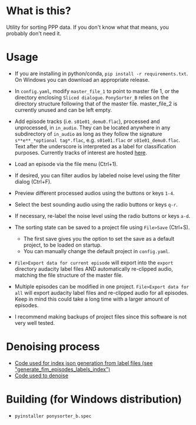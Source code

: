 # What is this?
Utility for sorting PPP data. If you don't know what that means, you probably
don't need it.

# Usage
* If you are installing in python/conda, `pip install -r requirements.txt`. On
  Windows you can download an appropriate release.
* In `config.yaml`, modify `master_file_1` to point to master file 1, or the
  directory enclosing `Sliced dialogue`. `PonySorter_B` relies on the directory
  structure following that of the master file. master_file_2 is currently unused
  and can be left empty.

* Add episode tracks (i.e. `s01e01_demu0.flac`), processed and unprocessed, in
  `in_audio`. They can be located anywhere in any subdirectory of `in_audio` as
  long as they follow the signature `s**e**_*optional tag*.flac`, e.g.
  `s01e01.flac` or `s01e01_demu0.flac`. Text after the underscore is interpreted
  as a label for classification purposes. Currently tracks of interest are
  hosted
  [here](https://drive.google.com/drive/folders/1CY2c7oW3KRPsyta-EyTlpvo8zeccQjCy).
* Load an episode via the file menu (Ctrl+1).
* If desired, you can filter audios by labeled noise level using the filter dialog (Ctrl+F).
* Preview different processed audios using the buttons or keys `1-4`.
* Select the best sounding audio using the radio buttons or keys `q-r`.
* If necessary, re-label the noise level using the radio buttons or keys `a-d`.
* The sorting state can be saved to a project file using `File>Save` (Ctrl+S).
    * The first save gives you the option to set the save as a default project,
      to be loaded on startup.
    * You can manually change the default project in `config.yaml`.
* `File>Export data for current episode` will export into the `export` directory
  audacity label files AND automatically re-clipped audio, matching the file
  structure of the master file.
* Multiple episodes can be modified in one project. `File>Export data for all`
  will export audacity label files and re-clipped audio for all episodes. Keep
  in mind this could take a long time with a larger amount of episodes.
* I recommend making backups of project files since this software is not very
  well tested.

# Denoising process
* [Code used for index json generation from label files (see "generate_fim_episodes_labels_index")](https://github.com/effusiveperiscope/PPPDataset/blob/main/ppp.py)
* [Code used to denoise](https://github.com/effusiveperiscope/PPPDataset/blob/main/episodes_demucs.ipynb)

# Building (for Windows distribution)
* `pyinstaller ponysorter_b.spec`
